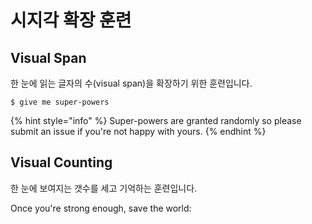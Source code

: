# 시지각 확장 훈련

## Visual Span

한 눈에 읽는 글자의 수\(visual span\)을 확장하기 위한 훈련입니다.

```text
$ give me super-powers
```

{% hint style="info" %} Super-powers are granted randomly so please submit an issue if you're not happy with yours. {% endhint %}

## Visual Counting

한 눈에 보여지는 갯수를 세고 기억하는 훈련입니다.

Once you're strong enough, save the world:

